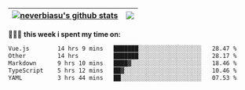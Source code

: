 | <a href="https://github.com/neverbiasu"><img align="center" src="https://github-readme-stats.vercel.app/api?username=neverbiasu&theme=dracula&show_icons=true&hide_border=true&count_private=true" alt="neverbiasu's github stats" /></a> | <a href="https://github.com/neverbiasu"><img align="center" src="https://github-readme-stats.vercel.app/api/top-langs/?username=neverbiasu&theme=dracula&show_icons=true&hide_border=true&layout=compact" /></a> |
| ------------- | ------------- |

👨🏾‍💻 **this week i spent my time on:**
<!--START_SECTION:waka-->

```txt
Vue.js        14 hrs 9 mins   ███████░░░░░░░░░░░░░░░░░░   28.47 %
Other         14 hrs          ███████░░░░░░░░░░░░░░░░░░   28.17 %
Markdown      9 hrs 10 mins   ████▓░░░░░░░░░░░░░░░░░░░░   18.46 %
TypeScript    5 hrs 12 mins   ██▓░░░░░░░░░░░░░░░░░░░░░░   10.46 %
YAML          3 hrs 44 mins   ██░░░░░░░░░░░░░░░░░░░░░░░   07.53 %
```

<!--END_SECTION:waka-->
